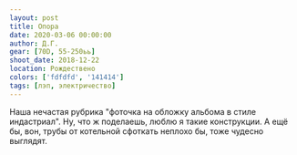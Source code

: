 ```yaml
---
layout: post
title: Опора
date: 2020-03-06 00:00:00
author: Д.Г.
gear: [70D, 55-250ьь]
shoot_date: 2018-12-22
location: Рождествено
colors: ['fdfdfd', '141414']
tags: [лэп, электричество]
---
```

Наша нечастая рубрика "фоточка на обложку альбома в стиле индастриал". Ну, что ж поделаешь, люблю я такие конструкции. А ещё бы, вон, трубы от котельной сфоткать неплохо бы, тоже чудесно выглядят.
